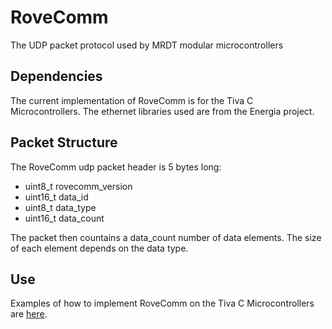 # RoveComm
The UDP packet protocol used by MRDT modular microcontrollers

## Dependencies
The current implementation of RoveComm is for the Tiva C Microcontrollers. The ethernet libraries used are from the Energia project.

## Packet Structure
The RoveComm udp packet header is 5 bytes long:
* uint8_t rovecomm_version
* uint16_t data_id   
* uint8_t  data_type
* uint16_t  data_count

The packet then countains a data_count number of data elements. The size of each element depends on the data type.

## Use
Examples of how to implement RoveComm on the Tiva C Microcontrollers are [here](https://github.com/MissouriMRDT/RoveComm/tree/master/examples).
